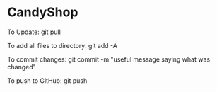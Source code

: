 CandyShop
=========

To Update: 
  git pull

To add all files to directory:
  git add -A

To commit changes:
  git commit -m "useful message saying what was changed"
  
To push to GitHub:
  git push
